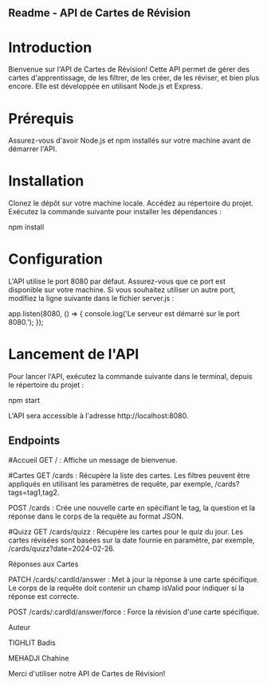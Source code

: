 ## Readme - API de Cartes de Révision
# Introduction
Bienvenue sur l'API de Cartes de Révision! Cette API permet de gérer des cartes d'apprentissage, de les filtrer, de les créer, de les réviser, et bien plus encore. Elle est développée en utilisant Node.js et Express.

# Prérequis
Assurez-vous d'avoir Node.js et npm installés sur votre machine avant de démarrer l'API.

# Installation
Clonez le dépôt sur votre machine locale.
Accédez au répertoire du projet.
Exécutez la commande suivante pour installer les dépendances :

npm install

# Configuration
L'API utilise le port 8080 par défaut. Assurez-vous que ce port est disponible sur votre machine. Si vous souhaitez utiliser un autre port, modifiez la ligne suivante dans le fichier server.js :


app.listen(8080, () => {
    console.log('Le serveur est démarré sur le port 8080.');
});
# Lancement de l'API
Pour lancer l'API, exécutez la commande suivante dans le terminal, depuis le répertoire du projet :


npm start

L'API sera accessible à l'adresse http://localhost:8080.

## Endpoints

#Accueil
GET / : Affiche un message de bienvenue.

#Cartes
GET /cards : Récupère la liste des cartes. Les filtres peuvent être appliqués en utilisant les paramètres de requête, par exemple, /cards?tags=tag1,tag2.

POST /cards : Crée une nouvelle carte en spécifiant le tag, la question et la réponse dans le corps de la requête au format JSON.

#Quizz
GET /cards/quizz : Récupère les cartes pour le quiz du jour. Les cartes révisées sont basées sur la date fournie en paramètre, par exemple, /cards/quizz?date=2024-02-26.

Réponses aux Cartes

PATCH /cards/:cardId/answer : Met à jour la réponse à une carte spécifique. Le corps de la requête doit contenir un champ isValid pour indiquer si la réponse est correcte.


POST /cards/:cardId/answer/force : Force la révision d'une carte spécifique.




Auteur

TIGHLIT Badis

MEHADJI Chahine

Merci d'utiliser notre API de Cartes de Révision!
